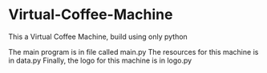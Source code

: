 # Virtual-Coffee-Machine
This a Virtual Coffee Machine, build using only python

The main program is in file called main.py 
The resources for this machine is in data.py
Finally, the logo for this machine is in logo.py
